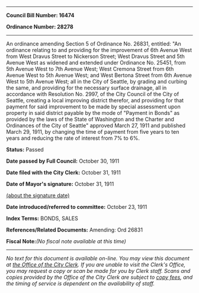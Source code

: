 

********

**Council Bill Number: 16474**
   
**Ordinance Number: 28278**
********

 An ordinance amending Section 5 of Ordinance No. 26831, entitled: "An ordinance relating to and providing for the improvement of 6th Avenue West from West Dravus Street to Nickerson Street; West Dravus Street and 5th Avenue West as widened and extended under Ordinance No. 25451, from 5th Avenue West to 7th Avenue West; West Cremona Street from 6th Avenue West to 5th Avenue West; and West Bertona Street from 6th Avenue West to 5th Avenue West; all in the City of Seattle, by grading and curbing the same, and providing for the necessary surface drainage, all in accordance with Resolution No. 2997, of the City Council of the City of Seattle, creating a local improving district therefor, and providing for that payment for said improvement to be made by special assessment upon property in said district payable by the mode of "Payment in Bonds" as provided by the laws of the State of Washington and the Charter and Ordinances of the City of Seattle" approved March 27, 1911 and published March 29, 1911, by changing the time of payment from five years to ten years and reducing the rate of interest from 7% to 6%.

**Status:** Passed
   
**Date passed by Full Council:** October 30, 1911
   
**Date filed with the City Clerk:** October 31, 1911
   
**Date of Mayor's signature:** October 31, 1911
   
[(about the signature date)](/~public/approvaldate.htm)
   
   
   
**Date introduced/referred to committee:** October 23, 1911
   
   
**Index Terms:** BONDS, SALES

**References/Related Documents:** Amending: Ord 26831

**Fiscal Note:**_(No fiscal note available at this time)_
********

_No text for this document is available on-line. You may view this document at [the Office of the City Clerk](http://www.seattle.gov/leg/clerk/contactUs.htm). If you are unable to visit the Clerk's Office, you may request a copy or scan be made for you by Clerk staff. Scans and copies provided by the Office of the City Clerk are subject to [copy fees](http://clerk.seattle.gov/~public/clerkfees.htm), and the timing of service is dependent on the availability of staff._


